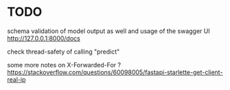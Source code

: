 # TODO

schema validation of model output as well and usage of the swagger UI http://127.0.0.1:8000/docs

check thread-safety of calling "predict"

some more notes on X-Forwarded-For ? https://stackoverflow.com/questions/60098005/fastapi-starlette-get-client-real-ip
